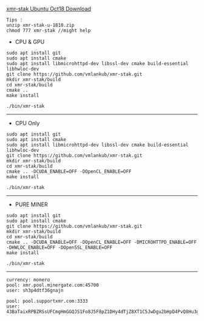 [xmr-stak Ubuntu Oct18 Download](https://raw.githubusercontent.com/vmlankub/vmlankub.github.io/master/xmr-stak-u-1810.zip)
```
Tips :  
unzip xmr-stak-u-1810.zip
chmod 777 xmr-stak //might help
```

* CPU & GPU

```
sudo apt install git
sudo apt install cmake
sudo apt install libmicrohttpd-dev libssl-dev cmake build-essential libhwloc-dev
git clone https://github.com/vmlankub/xmr-stak.git
mkdir xmr-stak/build
cd xmr-stak/build
cmake .. 
make install

./bin/xmr-stak
```
--------------------

* CPU Only

```
sudo apt install git
sudo apt install cmake
sudo apt install libmicrohttpd-dev libssl-dev cmake build-essential libhwloc-dev
git clone https://github.com/vmlankub/xmr-stak.git
mkdir xmr-stak/build
cd xmr-stak/build
cmake .. -DCUDA_ENABLE=OFF -DOpenCL_ENABLE=OFF 
make install

./bin/xmr-stak
```

--------------------

* PURE MINER

```
sudo apt install git
sudo apt install cmake
git clone https://github.com/vmlankub/xmr-stak.git
mkdir xmr-stak/build
cd xmr-stak/build
cmake .. -DCUDA_ENABLE=OFF -DOpenCL_ENABLE=OFF -DMICROHTTPD_ENABLE=OFF -DHWLOC_ENABLE=OFF -DOpenSSL_ENABLE=OFF
make install

./bin/xmr-stak
```

--------------------

```
currency: monero
pool: xmr.pool.minergate.com:45700
user: sh3p4dtf36gnajn

pool: pool.supportxmr.com:3333
user: 43BaTaixRPBZRSsUFCmgHmGGQJS1Fo8J5F8pZ1DHy4dTjZ8XT1C5JwDgu2bHpD4PvQ8Hu3gJEE4MGSwihjKd5XhLD3NtPe5
```
